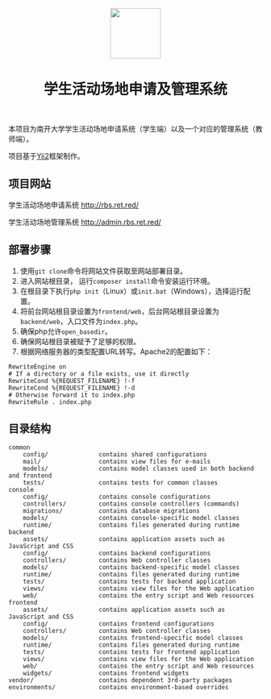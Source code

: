 <p align="center">
    <a href="https://www.netsurfing.science" target="_blank">
        <img src="http://www.nankai.edu.cn/_upload/tpl/00/3f/63/template63/images/logo.png" height="100px">
    </a>
    <h1 align="center">学生活动场地申请及管理系统</h1>
    <br>
</p>

本项目为南开大学学生活动场地申请系统（学生端）以及一个对应的管理系统（教师端）。

项目基于<a href="https://www.yiiframework.com/">Yii2</a>框架制作。

项目网站
-------------------
学生活动场地申请系统 <a href="http://rbs.ret.red/">http://rbs.ret.red/</a>

学生活动场地管理系统 <a href="http://admin.rbs.ret.red/">http://admin.rbs.ret.red/</a>

部署步骤
-------------------
1. 使用`git clone`命令将网站文件获取至网站部署目录。
2. 进入网站根目录， 运行`composer install`命令安装运行环境。
3. 在根目录下执行`php init`（Linux）或`init.bat`（Windows），选择运行配置。
4. 将前台网站根目录设置为`frontend/web`，后台网站根目录设置为`backend/web`，入口文件为`index.php`。
5. 确保php允许`open_basedir`。
6. 确保网站根目录被赋予了足够的权限。
7. 根据网络服务器的类型配置URL转写。Apache2的配置如下：
```angular2html
RewriteEngine on
# If a directory or a file exists, use it directly
RewriteCond %{REQUEST_FILENAME} !-f
RewriteCond %{REQUEST_FILENAME} !-d
# Otherwise forward it to index.php
RewriteRule . index.php
```

目录结构
-------------------

```
common
    config/              contains shared configurations
    mail/                contains view files for e-mails
    models/              contains model classes used in both backend and frontend
    tests/               contains tests for common classes    
console
    config/              contains console configurations
    controllers/         contains console controllers (commands)
    migrations/          contains database migrations
    models/              contains console-specific model classes
    runtime/             contains files generated during runtime
backend
    assets/              contains application assets such as JavaScript and CSS
    config/              contains backend configurations
    controllers/         contains Web controller classes
    models/              contains backend-specific model classes
    runtime/             contains files generated during runtime
    tests/               contains tests for backend application    
    views/               contains view files for the Web application
    web/                 contains the entry script and Web resources
frontend
    assets/              contains application assets such as JavaScript and CSS
    config/              contains frontend configurations
    controllers/         contains Web controller classes
    models/              contains frontend-specific model classes
    runtime/             contains files generated during runtime
    tests/               contains tests for frontend application
    views/               contains view files for the Web application
    web/                 contains the entry script and Web resources
    widgets/             contains frontend widgets
vendor/                  contains dependent 3rd-party packages
environments/            contains environment-based overrides
```
